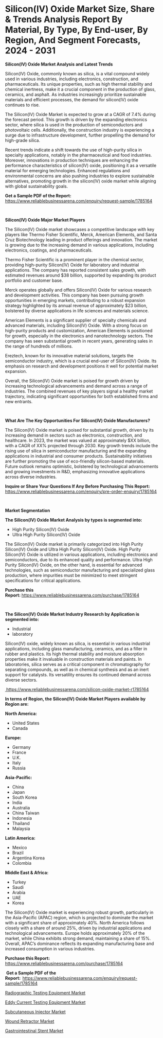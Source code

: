 <p><h1>Silicon(IV) Oxide Market Size, Share & Trends Analysis Report By Material, By Type, By End-user, By Region, And Segment Forecasts, 2024 - 2031</h1></p><p><strong>Silicon(IV) Oxide Market Analysis and Latest Trends</strong></p>
<p><p>Silicon(IV) Oxide, commonly known as silica, is a vital compound widely used in various industries, including electronics, construction, and pharmaceuticals. Its unique properties, such as high thermal stability and chemical inertness, make it a crucial component in the production of glass, ceramics, and asphalt. As industries increasingly prioritize sustainable materials and efficient processes, the demand for silicon(IV) oxide continues to rise. </p><p>The Silicon(IV) Oxide Market is expected to grow at a CAGR of 7.4% during the forecast period. This growth is driven by the expanding electronics sector, where silica is used in the production of semiconductors and photovoltaic cells. Additionally, the construction industry is experiencing a surge due to infrastructure development, further propelling the demand for high-grade silica. </p><p>Recent trends indicate a shift towards the use of high-purity silica in specialty applications, notably in the pharmaceutical and food industries. Moreover, innovations in production techniques are enhancing the performance characteristics of silicon(IV) oxide, positioning it as a versatile material for emerging technologies. Enhanced regulations and environmental concerns are also pushing industries to explore sustainable alternatives, promoting growth in the silicon(IV) oxide market while aligning with global sustainability goals.</p></p>
<p><strong>Get a Sample PDF of the Report:&nbsp;</strong> <a href="https://www.reliablebusinessarena.com/enquiry/request-sample/1785164?utm_campaign=1282&utm_medium=2&utm_source=Github&utm_content=ia&utm_term=08102024&utm_id=siliconiv-oxide">https://www.reliablebusinessarena.com/enquiry/request-sample/1785164</a></p>
<p>&nbsp;</p>
<p><strong>Silicon(IV) Oxide Major Market Players</strong></p>
<p><p>The Silicon(IV) Oxide market showcases a competitive landscape with key players like Thermo Fisher Scientific, Merck, American Elements, and Santa Cruz Biotechnology leading in product offerings and innovation. The market is growing due to the increasing demand in various applications, including electronics, coatings, and pharmaceuticals.</p><p>Thermo Fisher Scientific is a prominent player in the chemical sector, providing high-purity Silicon(IV) Oxide for laboratory and industrial applications. The company has reported consistent sales growth, with estimated revenues around $38 billion, supported by expanding its product portfolio and customer base.</p><p>Merck operates globally and offers Silicon(IV) Oxide for various research and development activities. This company has been pursuing growth opportunities in emerging markets, contributing to a robust expansion strategy highlighted by its annual revenue of approximately $23 billion, bolstered by diverse applications in life sciences and materials science.</p><p>American Elements is a significant supplier of specialty chemicals and advanced materials, including Silicon(IV) Oxide. With a strong focus on high-purity products and customization, American Elements is positioned for growth, especially in the electronics and nanotechnology sectors. The company has seen substantial growth in recent years, generating sales in the range of hundreds of millions.</p><p>Ereztech, known for its innovative material solutions, targets the semiconductor industry, which is a crucial end-user of Silicon(IV) Oxide. Its emphasis on research and development positions it well for potential market expansion.</p><p>Overall, the Silicon(IV) Oxide market is poised for growth driven by increasing technological advancements and demand across a range of industries. The combined revenues of key players signal a healthy market trajectory, indicating significant opportunities for both established firms and new entrants.</p></p>
<p>&nbsp;</p>
<p><strong>What Are The Key Opportunities For Silicon(IV) Oxide Manufacturers?</strong></p>
<p><p>The Silicon(IV) Oxide market is poised for substantial growth, driven by its increasing demand in sectors such as electronics, construction, and healthcare. In 2023, the market was valued at approximately $XX billion, with a CAGR of XX% projected through 2030. Key growth trends include the rising use of silica in semiconductor manufacturing and the expanding applications in industrial and consumer products. Sustainability initiatives are further promoting the use of eco-friendly silicon-based materials. Future outlook remains optimistic, bolstered by technological advancements and growing investments in R&D, emphasizing innovative applications across diverse industries.</p></p>
<p><strong>Inquire or Share Your Questions If Any Before Purchasing This Report:</strong> <a href="https://www.reliablebusinessarena.com/enquiry/pre-order-enquiry/1785164?utm_campaign=1282&utm_medium=2&utm_source=Github&utm_content=ia&utm_term=08102024&utm_id=siliconiv-oxide">https://www.reliablebusinessarena.com/enquiry/pre-order-enquiry/1785164</a></p>
<p>&nbsp;</p>
<p><strong>Market Segmentation</strong></p>
<p><strong>The Silicon(IV) Oxide Market Analysis by types is segmented into:</strong></p>
<p><ul><li>High Purity Silicon(IV) Oxide</li><li>Ultra High Purity Silicon(IV) Oxide</li></ul></p>
<p><p>The Silicon(IV) Oxide market is primarily categorized into High Purity Silicon(IV) Oxide and Ultra High Purity Silicon(IV) Oxide. High Purity Silicon(IV) Oxide is utilized in various applications, including electronics and semiconductors, due to its enhanced quality and performance. Ultra High Purity Silicon(IV) Oxide, on the other hand, is essential for advanced technologies, such as semiconductor manufacturing and specialized glass production, where impurities must be minimized to meet stringent specifications for critical applications.</p></p>
<p><strong>Purchase this Report:&nbsp;</strong><a href="https://www.reliablebusinessarena.com/purchase/1785164?utm_campaign=1282&utm_medium=2&utm_source=Github&utm_content=ia&utm_term=08102024&utm_id=siliconiv-oxide">https://www.reliablebusinessarena.com/purchase/1785164</a></p>
<p>&nbsp;</p>
<p><strong>The Silicon(IV) Oxide Market Industry Research by Application is segmented into:</strong></p>
<p><ul><li>Industrial</li><li>laboratory</li></ul></p>
<p><p>Silicon(IV) oxide, widely known as silica, is essential in various industrial applications, including glass manufacturing, ceramics, and as a filler in rubber and plastics. Its high thermal stability and moisture absorption properties make it invaluable in construction materials and paints. In laboratories, silica serves as a critical component in chromatography for separating compounds, as well as in chemical synthesis and as an inert support for catalysts. Its versatility ensures its continued demand across diverse sectors.</p></p>
<p><a href="https://www.reliablebusinessarena.com/silicon-oxide-market-r1785164?utm_campaign=1282&utm_medium=2&utm_source=Github&utm_content=ia&utm_term=08102024&utm_id=siliconiv-oxide">&nbsp;https://www.reliablebusinessarena.com/silicon-oxide-market-r1785164</a></p>
<p><strong>In terms of Region, the Silicon(IV) Oxide Market Players available by Region are:</strong></p>
<p>
    <p> <strong> North America: </strong>
        <ul>
            <li>United States</li>
            <li>Canada</li>
        </ul>
        </p> 
    <p> <strong> Europe: </strong>
        <ul>
            <li>Germany</li>
            <li>France</li>
            <li>U.K.</li>
            <li>Italy</li>
            <li>Russia</li>
        </ul>
        </p> 
    <p> <strong> Asia-Pacific: </strong>
        <ul>
            <li>China</li>
            <li>Japan</li>
            <li>South Korea</li>
            <li>India</li>
            <li>Australia</li>
            <li>China Taiwan</li>
            <li>Indonesia</li>
            <li>Thailand</li>
            <li>Malaysia</li>
        </ul>
        </p> 
    <p> <strong> Latin America: </strong>
        <ul>
            <li>Mexico</li>
            <li>Brazil</li>
            <li>Argentina Korea</li>
            <li>Colombia</li>
        </ul>
        </p> 
    <p> <strong> Middle East & Africa: </strong>
        <ul>
            <li>Turkey</li>
            <li>Saudi</li>
            <li>Arabia</li>
            <li>UAE</li>
            <li>Korea</li>
        </ul>
    </p>
    </p>
<p><p>The Silicon(IV) Oxide market is experiencing robust growth, particularly in the Asia-Pacific (APAC) region, which is projected to dominate the market with a significant share of approximately 40%. North America follows closely with a share of around 25%, driven by industrial applications and technological advancements. Europe holds approximately 20% of the market, while China exhibits strong demand, maintaining a share of 15%. Overall, APAC’s dominance reflects its expanding manufacturing base and increased consumption in various industries.</p></p>
<p><strong>Purchase this Report: </strong><a href="https://www.reliablebusinessarena.com/purchase/1785164?utm_campaign=1282&utm_medium=2&utm_source=Github&utm_content=ia&utm_term=08102024&utm_id=siliconiv-oxide">https://www.reliablebusinessarena.com/purchase/1785164</a></p>
<p>&nbsp;<strong>Get a Sample PDF of the Report:&nbsp;&nbsp;</strong><a href="https://www.reliablebusinessarena.com/enquiry/request-sample/1785164?utm_campaign=1282&utm_medium=2&utm_source=Github&utm_content=ia&utm_term=08102024&utm_id=siliconiv-oxide">https://www.reliablebusinessarena.com/enquiry/request-sample/1785164</a></p>
<p><strong></strong></p>
<p><p><a href="https://www.linkedin.com/pulse/strategic-roadmap-success-global-radiographic-testing-equipment-cwa4f?utm_campaign=1282&utm_medium=2&utm_source=Github&utm_content=ia&utm_term=08102024&utm_id=siliconiv-oxide">Radiographic Testing Equipment Market</a></p><p><a href="https://www.linkedin.com/pulse/eddy-current-testing-equipment-market-research-report-exploring-bbyef?utm_campaign=1282&utm_medium=2&utm_source=Github&utm_content=ia&utm_term=08102024&utm_id=siliconiv-oxide">Eddy Current Testing Equipment Market</a></p><p><a href="https://www.linkedin.com/pulse/subcutaneous-injector-market-evolution-future-outlook-af34c?utm_campaign=1282&utm_medium=2&utm_source=Github&utm_content=ia&utm_term=08102024&utm_id=siliconiv-oxide">Subcutaneous Injector Market</a></p><p><a href="https://www.linkedin.com/pulse/wound-retractor-market-size-share-analysis-growth-rzwjc?utm_campaign=1282&utm_medium=2&utm_source=Github&utm_content=ia&utm_term=08102024&utm_id=siliconiv-oxide">Wound Retractor Market</a></p><p><a href="https://www.linkedin.com/pulse/gastrointestinal-stent-spectrum-usage-patterns-sector-efwpc?utm_campaign=1282&utm_medium=2&utm_source=Github&utm_content=ia&utm_term=08102024&utm_id=siliconiv-oxide">Gastrointestinal Stent Market</a></p></p>